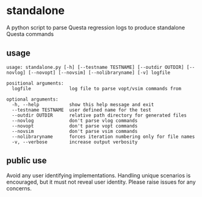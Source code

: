 # standalone
A python script to parse Questa regression logs to produce standalone Questa commands

## usage
```
usage: standalone.py [-h] [--testname TESTNAME] [--outdir OUTDIR] [--novlog] [--novopt] [--novsim] [--nolibraryname] [-v] logfile

positional arguments:
  logfile              log file to parse vopt/vsim commands from

optional arguments:
  -h, --help           show this help message and exit
  --testname TESTNAME  user defined name for the test
  --outdir OUTDIR      relative path directory for generated files
  --novlog             don't parse vlog commands
  --novopt             don't parse vopt commands
  --novsim             don't parse vsim commands
  --nolibraryname      forces iteration numbering only for file names
  -v, --verbose        increase output verbosity
```
## public use
Avoid any user identifying implementations. Handling unique scenarios is encouraged, but it must not reveal user identity. Please raise issues for any concerns.
